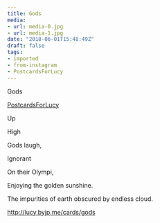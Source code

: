 ```yaml
---
title: Gods
media:
- url: media-0.jpg
- url: media-1.jpg
date: "2018-06-01T15:48:49Z"
draft: false
tags:
- imported
- from-instagram
- PostcardsForLucy
---
```

Gods

[PostcardsForLucy](/tags/postcardsforlucy)



Up

High

Gods laugh,

Ignorant

On their Olympi,

Enjoying the golden sunshine.

The impurities of earth obscured by endless cloud.



http://lucy.byjp.me/cards/gods
